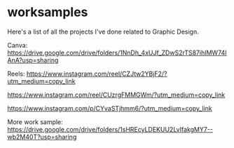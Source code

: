 # worksamples
Here's a list of all the projects I've done related to Graphic Design.

Canva:
https://drive.google.com/drive/folders/1NnDh_4xUJf_ZDwS2rTS87ihIMW74IAnA?usp=sharing

Reels:
https://www.instagram.com/reel/CZJtw2YBjF2/?utm_medium=copy_link


https://www.instagram.com/reel/CUzrgFMMGWm/?utm_medium=copy_link


https://www.instagram.com/p/CYvaSTjhmm6/?utm_medium=copy_link

More work sample:
https://drive.google.com/drive/folders/1sHREcyLDEKUU2LvIfakgMY7--wb2M40T?usp=sharing
